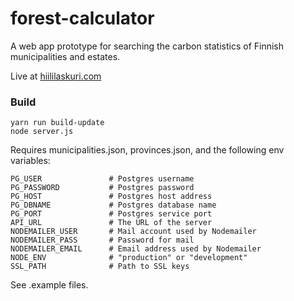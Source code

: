 # forest-calculator
A web app prototype for searching the carbon statistics of Finnish municipalities and estates. 

Live at [hiililaskuri.com](https://hiililaskuri.com)

### Build
    yarn run build-update
    node server.js
 
Requires municipalities.json, provinces.json, and the following env variables:

    PG_USER               # Postgres username
    PG_PASSWORD           # Postgres password
    PG_HOST               # Postgres host address
    PG_DBNAME             # Postgres database name
    PG_PORT               # Postgres service port
    API_URL               # The URL of the server
    NODEMAILER_USER       # Mail account used by Nodemailer
    NODEMAILER_PASS       # Password for mail
    NODEMAILER_EMAIL      # Email address used by Nodemailer
    NODE_ENV              # "production" or "development"
    SSL_PATH              # Path to SSL keys
  
See .example files.
